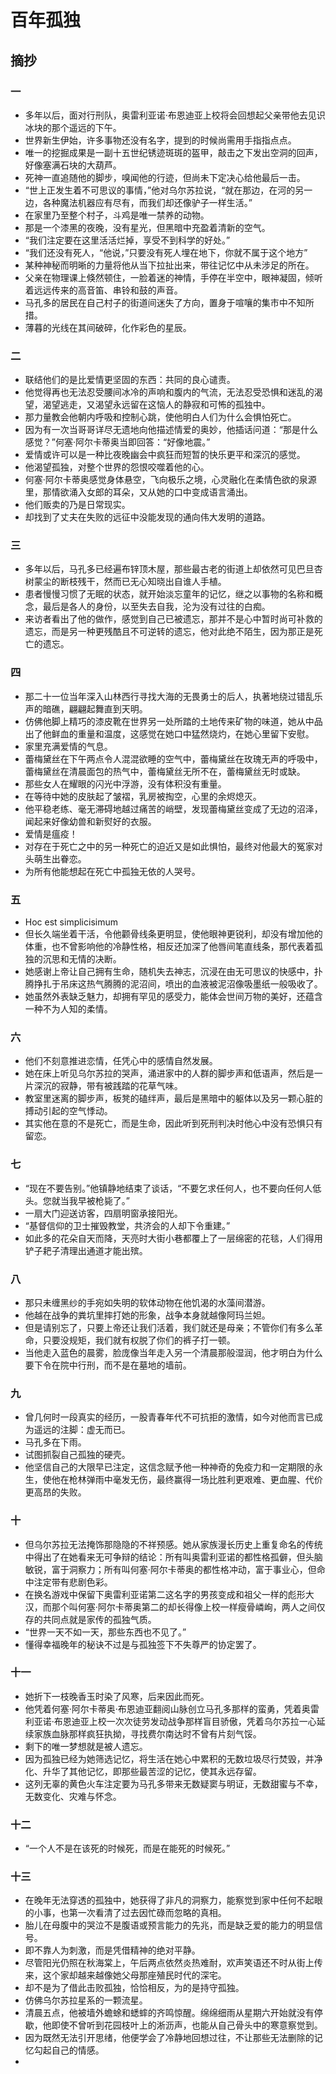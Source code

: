 # 百年孤独

## 摘抄

### 一

* 多年以后，面对行刑队，奥雷利亚诺·布恩迪亚上校将会回想起父亲带他去见识冰块的那个遥远的下午。
* 世界新生伊始，许多事物还没有名字，提到的时候尚需用手指指点点。
* 唯一的挖掘成果是一副十五世纪锈迹斑斑的盔甲，敲击之下发出空洞的回声，好像塞满石块的大葫芦。
* 死神一直追随他的脚步，嗅闻他的行迹，但尚未下定决心给他最后一击。
* “世上正发生着不可思议的事情，”他对乌尔苏拉说，“就在那边，在河的另一边，各种魔法机器应有尽有，而我们却还像驴子一样生活。”
* 在家里乃至整个村子，斗鸡是唯一禁养的动物。
* 那是一个漆黑的夜晚，没有星光，但黑暗中充盈着清新的空气。
* “我们注定要在这里活活烂掉，享受不到科学的好处。”
* “我们还没有死人，“他说，”只要没有死人埋在地下，你就不属于这个地方”
* 某种神秘而明晰的力量将他从当下拉扯出来，带往记忆中从未涉足的所在。
* 父亲在物理课上倏然顿住，一脸着迷的神情，手停在半空中，眼神凝固，倾听着远远传来的高音笛、串铃和鼓的声音。
* 马孔多的居民在自己村子的街道间迷失了方向，置身于喧嚷的集市中不知所措。
* 薄暮的光线在其间破碎，化作彩色的星辰。

### 二

* 联结他们的是比爱情更坚固的东西：共同的良心谴责。
* 他觉得再也无法忍受腰间冰冷的声响和腹内的气流，无法忍受恐惧和迷乱的渴望，渴望逃走，又渴望永远留在这恼人的静寂和可怖的孤独中。
* 那力量教会他朝内呼吸和控制心跳，使他明白人们为什么会惧怕死亡。
* 因为有一次当哥哥详尽无遗地向他描述情爱的奥妙，他插话问道：“那是什么感觉？”何塞·阿尔卡蒂奥当即回答：“好像地震。”
* 爱情或许可以是一种比夜晚幽会中疯狂而短暂的快乐更平和深沉的感觉。
* 他渴望孤独，对整个世界的怨恨咬噬着他的心。
* 何塞·阿尔卡蒂奥感觉身体悬空，飞向极乐之境，心灵融化在柔情色欲的泉源里，那情欲涌入女郎的耳朵，又从她的口中变成语言涌出。
* 他们贩卖的乃是日常现实。
* 却找到了丈夫在失败的远征中没能发现的通向伟大发明的道路。

### 三

* 多年以后，马孔多已经遍布锌顶木屋，那些最古老的街道上却依然可见巴旦杏树蒙尘的断枝残干，然而已无心知晓出自谁人手植。
* 患者慢慢习惯了无眠的状态，就开始淡忘童年的记忆，继之以事物的名称和概念，最后是各人的身份，以至失去自我，沦为没有过往的白痴。
* 来访者看出了他的做作，感觉到自己已被遗忘，那并不是心中暂时尚可补救的遗忘，而是另一种更残酷且不可逆转的遗忘，他对此绝不陌生，因为那正是死亡的遗忘。

### 四

* 那二十一位当年深入山林西行寻找大海的无畏勇士的后人，执著地绕过错乱乐声的暗礁，翩翩起舞直到天明。
* 仿佛他脚上精巧的漆皮靴在世界另一处所踏的土地传来矿物的味道，她从中品出了他鲜血的重量和温度，这感觉在她口中猛然烧灼，在她心里留下安慰。
* 家里充满爱情的气息。
* 蕾梅黛丝在下午两点令人混混欲睡的空气中，蕾梅黛丝在玫瑰无声的呼吸中，蕾梅黛丝在清晨面包的热气中，蕾梅黛丝无所不在，蕾梅黛丝无时或缺。
* 那些女人在耀眼的闪光中浮游，没有体积没有重量。
* 在等待中她的皮肤起了皱褶，乳房被掏空，心里的余烬熄灭。
* 他平稳老练、毫无滞碍地越过痛苦的峭壁，发现蕾梅黛丝变成了无边的沼泽，闻起来好像幼兽和新熨好的衣服。
* 爱情是瘟疫！
* 对存在于死亡之中的另一种死亡的迫近又是如此惧怕，最终对他最大的冤家对头萌生出眷恋。
* 为所有他能想起在死亡中孤独无依的人哭号。

### 五

* Hoc est simplicisimum
* 但长久端坐着干活，令他颧骨线条更明显，使他眼神更锐利，却没有增加他的体重，也不曾影响他的冷静性格，相反还加深了他唇间笔直线条，那代表着孤独的沉思和无情的决断。
* 她感谢上帝让自己拥有生命，随机失去神志，沉浸在由无可思议的快感中，扑腾挣扎于吊床这热气腾腾的泥沼间，喷出的血液被泥沼像吸墨纸一般吸收了。
* 她虽然外表缺乏魅力，却拥有罕见的感受力，能体会世间万物的美好，还蕴含一种不为人知的柔情。

### 六

* 他们不刻意推进恋情，任凭心中的感情自然发展。
* 她在床上听见乌尔苏拉的哭声，涌进家中的人群的脚步声和低语声，然后是一片深沉的寂静，带有被践踏的花草气味。
* 教室里迷离的脚步声，板凳的磕绊声，最后是黑暗中的躯体以及另一颗心脏的搏动引起的空气悸动。
* 其实他在意的不是死亡，而是生命，因此听到死刑判决时他心中没有恐惧只有留恋。

### 七

* “现在不要告别。”他镇静地结束了谈话，“不要乞求任何人，也不要向任何人低头。您就当我早被枪毙了。”
* 一扇大门迎送访客，四扇明窗承接阳光。
* “基督信仰的卫士摧毁教堂，共济会的人却下令重建。”
* 如此多的花朵自天而降，天亮时大街小巷都覆上了一层绵密的花毯，人们得用铲子耙子清理出通道才能出殡。

### 八

* 那只未缠黑纱的手宛如失明的软体动物在他饥渴的水藻间潜游。
* 他越在战争的粪坑里摔打她的形象，战争本身就越像阿玛兰妲。
* 但是请别忘了，只要上帝还让我们活着，我们就还是母亲；不管你们有多么革命，只要没规矩，我们就有权脱了你们的裤子打一顿。
* 当他走入蓝色的晨雾，脸庞像当年走入另一个清晨那般湿润，他才明白为什么要下令在院中行刑，而不是在墓地的墙前。

### 九

* 曾几何时一段真实的经历，一股青春年代不可抗拒的激情，如今对他而言已成为遥远的注脚：虚无而已。
* 马孔多在下雨。
* 试图抓裂自己孤独的硬壳。
* 他坚信自己的大限早已注定，这信念赋予他一种神奇的免疫力和一定期限的永生，使他在枪林弹雨中毫发无伤，最终赢得一场比胜利更艰难、更血腥、代价更高昂的失败。

### 十

* 但乌尔苏拉无法掩饰那隐隐的不祥预感。她从家族漫长历史上重复命名的传统中得出了在她看来无可争辩的结论：所有叫奥雷利亚诺的都性格孤僻，但头脑敏锐，富于洞察力；所有叫何塞·阿尔卡蒂奥的都性格冲动，富于事业心，但命中注定带有悲剧色彩。
* 在换名游戏中保留下奥雷利亚诺第二这名字的男孩变成和祖父一样的彪形大汉，而那个叫何塞·阿尔卡蒂奥第二的却长得像上校一样瘦骨嶙峋，两人之间仅存的共同点就是家传的孤独气质。
* “世界一天不如一天，那些东西也不见了。”
* 懂得幸福晚年的秘诀不过是与孤独签下不失尊严的协定罢了。

### 十一

* 她折下一枝晚香玉时染了风寒，后来因此而死。
* 他凭着何塞·阿尔卡蒂奥·布恩迪亚翻阅山脉创立马孔多那样的蛮勇，凭着奥雷利亚诺·布恩迪亚上校一次次徒劳发动战争那样盲目骄傲，凭着乌尔苏拉一心延续家族血脉那样疯狂执拗，寻找费尔南达时不曾有片刻气馁。
* 剩下的唯一梦想就是被人遗忘。
* 因为孤独已经为她筛选记忆，将生活在她心中累积的无数垃圾尽行焚毁，并净化、升华了其他记忆，即那些最苦涩的记忆，使其永远存留。
* 这列无辜的黄色火车注定要为马孔多带来无数疑窦与明证，无数甜蜜与不幸，无数变化、灾难与怀念。

### 十二

* “一个人不是在该死的时候死，而是在能死的时候死。”

### 十三

* 在晚年无法穿透的孤独中，她获得了非凡的洞察力，能察觉到家中任何不起眼的小事，也第一次看清了过去因忙碌而忽略的真相。
* 胎儿在母腹中的哭泣不是腹语或预言能力的先兆，而是缺乏爱的能力的明显信号。
* 即不靠人为刺激，而是凭借精神的绝对平静。
* 尽管阳光仍照在秋海棠上，午后两点依然炎热难耐，欢声笑语还不时从街上传来，这个家却越来越像她父母那座殖民时代的深宅。
* 却不是为了借此击败孤独，恰恰相反，为的是持守孤独。
* 仿佛乌尔苏拉星系的一颗流星。
* 清晨五点，他被墙外蟾蜍和蟋蟀的齐鸣惊醒。绵绵细雨从星期六开始就没有停歇，他即使不曾听到花园枝叶上的淅沥声，也能从自己骨头中的寒意察觉到。
* 因为既然无法引开思绪，他便学会了冷静地回想过往，不让那些无法删除的记忆勾起自己的情感。
* 